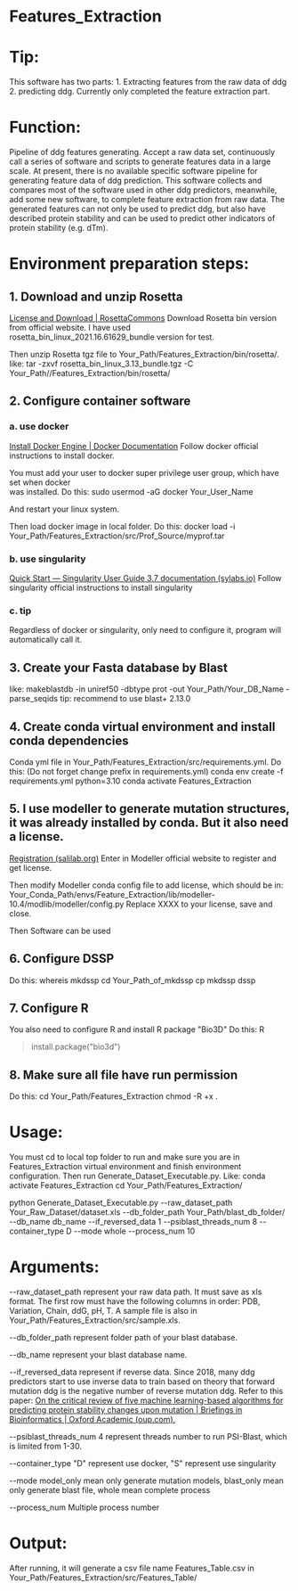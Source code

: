 # Features_Extraction


# Tip: 

  This software has two parts: 1. Extracting features from the raw data of ddg 2. predicting 
  ddg. Currently only completed the feature extraction part.

# Function:

  Pipeline of ddg features generating. Accept a raw data set, continuously call a series of software and scripts 
  to generate features data in a large scale. At present, there is no available specific software pipeline for 
  generating feature data of ddg prediction. This software collects and compares most of the software used in 
  other ddg predictors, meanwhile, add some new software, to complete feature extraction from raw data. 
  The generated features can not only be used to predict ddg, but also have described protein stability and 
  can be used to predict other indicators of protein stability (e.g. dTm).


# Environment preparation steps:

## 1. Download and unzip Rosetta
[License and Download | RosettaCommons](https://www.rosettacommons.org/software/license-and-download)
  Download Rosetta bin version from official website. I have used  
  rosetta_bin_linux_2021.16.61629_bundle version for test. 
 
  Then unzip Rosetta tgz file to Your_Path/Features_Extraction/bin/rosetta/.
  like: tar -zxvf rosetta_bin_linux_3.13_bundle.tgz -C Your_Path//Features_Extraction/bin/rosetta/
## 2. Configure container software
### a. use docker
[Install Docker Engine | Docker Documentation](https://docs.docker.com/engine/install/)
  Follow docker official instructions to install docker. 
  
  You must add your user to docker super privilege user group, which have set when docker  
  was installed.
  Do this: 
  sudo usermod -aG docker Your_User_Name
  
  And restart your linux system.
  
  Then load docker image in local folder.
  Do this: 
  docker load -i Your_Path/Features_Extraction/src/Prof_Source/myprof.tar
### b. use singularity 
[Quick Start — Singularity User Guide 3.7 documentation (sylabs.io)](https://docs.sylabs.io/guides/3.7/user-guide/quick_start.html#quick-installation-steps)
 Follow singularity official instructions to install singularity 
### c. tip
 Regardless of docker or singularity, only need to configure it, program will automatically call it.

## 3. Create your Fasta database by Blast 
  like: makeblastdb -in uniref50 -dbtype prot -out Your_Path/Your_DB_Name -parse_seqids
  tip: recommend to use blast+ 2.13.0
## 4. Create conda virtual environment and install conda dependencies
  Conda yml file in Your_Path/Features_Extraction/src/requirements.yml.
  Do this: 
  (Do not forget change prefix in requirements.yml)
  conda env create -f requirements.yml python=3.10
  conda activate Features_Extraction
## 5. I use modeller to generate mutation structures, it was already installed by conda. But it also need a license.
[Registration (salilab.org)](https://salilab.org/modeller/registration.html)
  Enter in Modeller official website to register and get license. 
  
  Then modify Modeller conda config file to add license, which should be in: 
  Your_Conda_Path/envs/Feature_Extraction/lib/modeller-10.4/modlib/modeller/config.py
  Replace XXXX to your license, save and close.

  Then Software can be used 
## 6. Configure DSSP
  Do this: 
  whereis mkdssp
  cd Your_Path_of_mkdssp
  cp mkdssp dssp

## 7. Configure R
   You also need to configure R and install R package "Bio3D"
   Do this:
   R 
   > install.package("bio3d")

## 8. Make sure all file have run permission
  Do this:
  cd Your_Path/Features_Extraction
  chmod -R +x .
  

# Usage: 
  You must cd to local top folder to run and make sure you are in Features_Extraction virtual environment and finish environment configuration. Then run Generate_Dataset_Executable.py.
  Like:
  conda activate Features_Extraction
  cd Your_Path/Features_Extraction/
  
python Generate_Dataset_Executable.py 
--raw_dataset_path Your_Raw_Dataset/dataset.xls 
--db_folder_path Your_Path/blast_db_folder/ 
--db_name db_name 
--if_reversed_data 1 
--psiblast_threads_num 8 
--container_type D 
--mode whole 
--process_num 10

# Arguments:
  --raw_dataset_path represent your raw data path. 
  It must save as xls format. 
  The first row must have the following columns in order: PDB, Variation, Chain, ddG, pH, T. 
  A sample file is also in Your_Path/Features_Extraction/src/sample.xls.
  
  --db_folder_path represent folder path of your blast database.
  
  --db_name represent your blast database name.
  
  --if_reversed_data represent if reverse data. Since 2018, many ddg predictors start to use inverse data to train based 
  on theory that forward mutation ddg is the negative number of reverse mutation ddg. 
  Refer to this paper:
  [On the critical review of five machine learning-based algorithms for predicting protein stability changes upon mutation | Briefings in Bioinformatics | Oxford Academic (oup.com).](https://academic.oup.com/bib/article/22/1/601/5688895?searchresult=1)

  --psiblast_threads_num 4 represent threads number to run PSI-Blast, which is limited from 1-30.

  --container_type "D" represent use docker, "S" represent use singularity

  --mode model_only mean only generate mutation models, blast_only mean only generate blast file, whole mean complete process

  --process_num Multiple process number

  

# Output:
  After running, it will generate a csv file name Features_Table.csv in 
  Your_Path/Features_Extraction/src/Features_Table/


 

